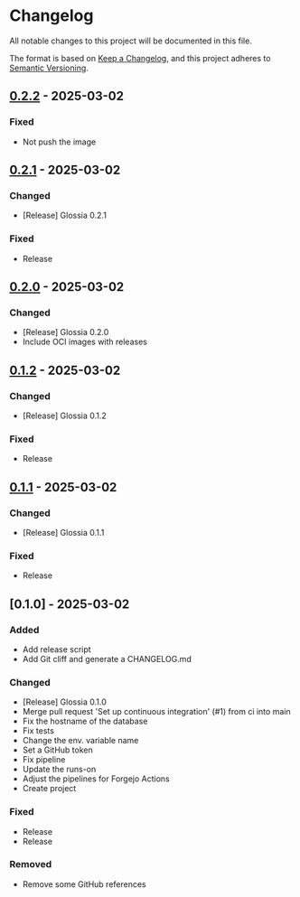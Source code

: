 # Changelog

All notable changes to this project will be documented in this file.

The format is based on [Keep a Changelog](https://keepachangelog.com/en/1.0.0/),
and this project adheres to [Semantic Versioning](https://semver.org/spec/v2.0.0.html).

## [0.2.2] - 2025-03-02

### Fixed

- Not push the image

## [0.2.1] - 2025-03-02

### Changed

- [Release] Glossia 0.2.1

### Fixed

- Release

## [0.2.0] - 2025-03-02

### Changed

- [Release] Glossia 0.2.0
- Include OCI images with releases

## [0.1.2] - 2025-03-02

### Changed

- [Release] Glossia 0.1.2

### Fixed

- Release

## [0.1.1] - 2025-03-02

### Changed

- [Release] Glossia 0.1.1

### Fixed

- Release

## [0.1.0] - 2025-03-02

### Added

- Add release script
- Add Git cliff and generate a CHANGELOG.md

### Changed

- [Release] Glossia 0.1.0
- Merge pull request 'Set up continuous integration' (#1) from ci into main
- Fix the hostname of the database
- Fix tests
- Change the env. variable name
- Set a GitHub token
- Fix pipeline
- Update the runs-on
- Adjust the pipelines for Forgejo Actions
- Create project

### Fixed

- Release
- Release

### Removed

- Remove some GitHub references

[0.2.2]: https://codeberg.org/glossia/glossia/compare/0.2.1..0.2.2
[0.2.1]: https://codeberg.org/glossia/glossia/compare/0.2.0..0.2.1
[0.2.0]: https://codeberg.org/glossia/glossia/compare/0.1.2..0.2.0
[0.1.2]: https://codeberg.org/glossia/glossia/compare/0.1.1..0.1.2
[0.1.1]: https://codeberg.org/glossia/glossia/compare/0.1.0..0.1.1

<!-- generated by git-cliff -->
